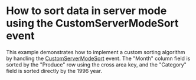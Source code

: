 # How to sort data in server mode using the CustomServerModeSort event


This example demonstrates how to implement a custom sorting algorithm by handling the <a href="https://documentation.devexpress.com/#WindowsForms/DevExpressXtraPivotGridPivotGridControl_CustomServerModeSorttopic">CustomServerModeSort</a> event. The "Month" column field is sorted by the "Produce" row using the cross area key, and the "Category" field is sorted directly by the 1996 year.

<br/>


